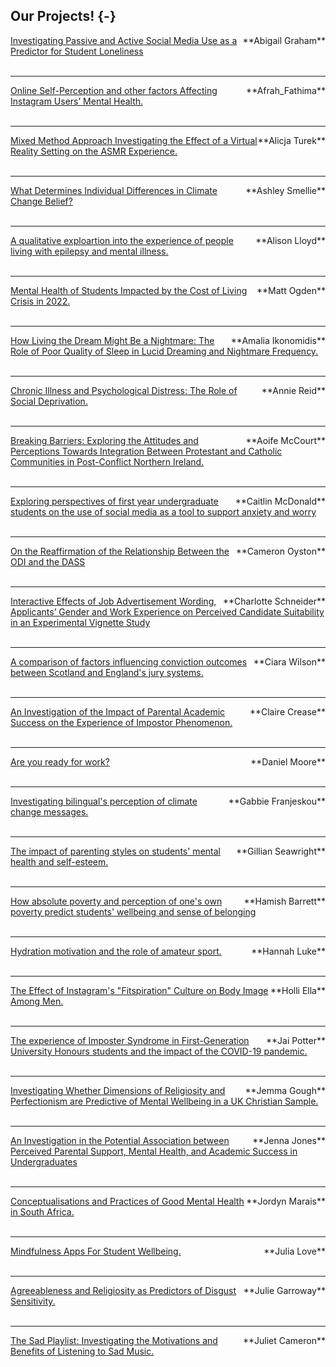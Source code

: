 ## Our Projects! {-}

<div>
<span style = "float: right;">**Abigail Graham**<br></span><a href = "https://sway.office.com/wieQriZFOf2Mggzy?ref=Link" target = "_blank">Investigating Passive and Active Social Media Use as a Predictor for Student Loneliness</a>
</div>


<div>
<br>
</div>

---

<div>
<span style = "float: right;">**Afrah_Fathima**<br></span><a href = "https://sway.office.com/c7iAyr2mmymrhiJa?ref=Link" target = "_blank">Online Self-Perception and other factors Affecting Instagram Users’ Mental Health.</a>
</div>


<div>
<br>
</div>

---

<div>
<span style = "float: right;">**Alicja Turek**<br></span><a href = "https://sway.office.com/IblaX5UXYsAjxOSP?ref=Link" target = "_blank">Mixed Method Approach Investigating the Effect of a Virtual Reality Setting on the ASMR Experience.</a>
</div>


<div>
<br>
</div>



---

<div>
<span style = "float: right;">**Ashley Smellie**<br></span><a href = "https://sway.office.com/bwxCyoUAOeh04Vil?ref=Link&loc=play" target = "_blank">What Determines Individual Differences in Climate Change Belief?</a>
</div>


<div>
<br>
</div>

---

<div>
<span style = "float: right;">**Alison Lloyd**<br></span><a href = "https://sway.office.com/rOlOFY5S7TtAjb21?ref=Link" target = "_blank">A qualitative exploartion into the experience of people living with epilepsy and mental illness.</a>
</div>

<div>
<br>
</div>

---

<div>
<span style = "float: right;">**Matt Ogden**<br></span><a href = "https://youtu.be/kipEOmqQDZ0" target = "_blank">Mental Health of Students Impacted by the Cost of Living Crisis in 2022.</a>
</div>


<div>
<br>
</div>

---

<div>
<span style = "float: right;">**Amalia Ikonomidis**<br></span><a href = "https://sway.office.com/WUygjnZheD5Zojt5?ref=Link" target = "_blank">How Living the Dream Might Be a Nightmare: The Role of Poor 
Quality of Sleep in Lucid Dreaming and Nightmare Frequency.</a>
</div>

<div>
<br>
</div>

---

<div>
<span style = "float: right;">**Annie Reid**<br></span><a href = "https://sway.office.com/YBwXoPPfEAFMplm9?ref=Link" target = "_blank">Chronic Illness and Psychological Distress: The Role of Social Deprivation.</a>
</div>

<div>
<br>
</div>

---

<div>
<span style = "float: right;">**Aoife McCourt**<br></span><a href = "https://sway.office.com/scHY0YY0JaOaIVzR?ref=Link"target = "_blank">Breaking Barriers: Exploring the Attitudes and
Perceptions Towards Integration Between Protestant and Catholic Communities in Post-Conflict Northern Ireland.</a>
</div>

<div>
<br>
</div>

---

<div>
<span style = "float: right;">**Caitlin McDonald**<br></span><a href = "https://sway.office.com/I3ZUOlMwTHARkQVJ?ref=Link"target = "_blank">Exploring perspectives of first year undergraduate students on the use of social media as a tool to support anxiety and worry</a>
</div>

<div>
<br>
</div>

---


<div>
<span style = "float: right;">**Cameron Oyston**<br></span><a href = "https://sway.office.com/hcEVxQ7g0GYwSRXP?ref=Link"target = "_blank">On the Reaffirmation of the Relationship Between the ODI and the DASS</a>
</div>

<div>
<br>
</div>

---

<div>
<span style = "float: right;">**Charlotte Schneider**<br></span><a href = "https://sway.office.com/fJ0vGXXEGRtH7eby?ref=Link"target = "_blank">Interactive Effects of Job Advertisement Wording, Applicants’ Gender and Work Experience on Perceived Candidate Suitability in an Experimental Vignette Study</a>
</div>

<div>
<br>
</div>

---

<div>
<span style = "float: right;">**Ciara Wilson**<br></span><a href = "https://sway.office.com/fJ0vGXXEGRtH7eby?ref=Link"target = "_blank">A comparison of factors influencing conviction outcomes between Scotland and England's jury systems.</a>
</div>

<div>
<br>
</div>

---

<div>
<span style = "float: right;">**Claire Crease**<br></span><a href = "https://sway.office.com/6gn7MIdY6PoIUHmS?ref=Link"target = "_blank">An Investigation of the Impact of Parental Academic Success on the Experience of Impostor Phenomenon.</a>
</div>

<div>
<br>
</div>

---

<div>
<span style = "float: right;">**Daniel Moore**<br></span><a href = "https://sway.office.com/2Lpga6zmZ7ctd9tB?ref=Link&loc=play"target = "_blank">Are you ready for work?</a>
</div>

<div>
<br>
</div>

---


<div>
<span style = "float: right;">**Gabbie Franjeskou**<br></span><a href = "https://sway.office.com/GZSUnkI9dHyPwiga?ref=Link"target = "_blank">Investigating bilingual's perception of climate change messages.</a>
</div>

<div>
<br>
</div>

---

<div>
<span style = "float: right;">**Gillian Seawright**<br></span><a href = "https://sway.office.com/Xr1lECH0iEnRfi7W?ref=Link"target = "_blank">The impact of parenting styles on students' mental health and self-esteem.</a>
</div>


<div>
<br>
</div>

---

<div>
<span style = "float: right;">**Hamish Barrett**<br></span><a href = "https://sway.office.com/Xr1lECH0iEnRfi7W?ref=Link"target = "_blank">How absolute poverty and perception of one's own poverty predict students' wellbeing and sense of belonging</a>
</div>


<div>
<br>
</div>

---

<div>
<span style = "float: right;">**Hannah Luke**<br></span><a href = "https://sway.office.com/Xr1lECH0iEnRfi7W?ref=Link"target = "_blank">Hydration motivation and the role of amateur sport.</a>
</div>


<div>
<br>
</div>

---

<div>
<span style = "float: right;">**Holli Ella**<br></span><a href = "https://sway.office.com/LKoPdxDtCV7QCBPW?ref=Link&loc=play"target = "_blank">The Effect of Instagram's "Fitspiration" Culture on Body Image Among Men.</a>
</div>


<div>
<br>
</div>

---

<div>
<span style = "float: right;">**Jai Potter**<br></span><a href = "https://sway.office.com/KtGpcDTRiC4S29Cd?ref=Link"target = "_blank">The experience of Imposter Syndrome in First-Generation University Honours students and the impact of the COVID-19 pandemic.</a>
</div>


<div>
<br>
</div>

---

<div>
<span style = "float: right;">**Jemma Gough**<br></span><a href = "https://sway.office.com/Rt49GU6mvLiPRPoF?ref=Link"target = "_blank">Investigating Whether Dimensions of Religiosity and Perfectionism are  Predictive of Mental Wellbeing in a UK Christian Sample.</a>
</div>


<div>
<br>
</div>

---

<div>
<span style = "float: right;">**Jenna Jones**<br></span><a href = "https://sway.office.com/Rt49GU6mvLiPRPoF?ref=Link"target = "_blank">An Investigation in the Potential Association between Perceived Parental Support, Mental Health, and Academic Success in Undergraduates</a>
</div>


<div>
<br>
</div>

---

<div>
<span style = "float: right;">**Jordyn Marais**<br></span><a href = "https://sway.office.com/tu2xlV4FlXtva2CD?ref=Link"target = "_blank">Conceptualisations and Practices of Good Mental
Health in South Africa.</a>
</div>


<div>
<br>
</div>

---

<div>
<span style = "float: right;">**Julia Love**<br></span><a href = "https://sway.office.com/XdkBWQg0jtnD8U8F?ref=Link"target = "_blank">Mindfulness Apps For Student Wellbeing.</a>
</div>


<div>
<br>
</div>

---

<div>
<span style = "float: right;">**Julie Garroway**<br></span><a href = "https://sway.office.com/OnaFfYPB1hdVUBKA?ref=Link"target = "_blank">Agreeableness and Religiosity as Predictors of Disgust Sensitivity.</a>
</div>


<div>
<br>
</div>

---

<div>
<span style = "float: right;">**Juliet Cameron**<br></span><a href = "https://sway.office.com/mUJzQiwaN1dqdyE6?ref=Link"target = "_blank">The Sad Playlist: Investigating the Motivations and Benefits of Listening to Sad Music.</a>
</div>


<div>
<br>
</div>
